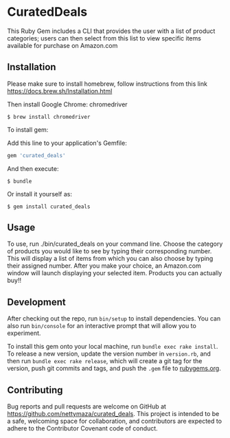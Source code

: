 # CuratedDeals
This Ruby Gem includes a CLI that provides the user with a list of product categories; users can then select from this list to view specific items available for purchase on Amazon.com

## Installation
Please make sure to install homebrew, follow instructions from this link https://docs.brew.sh/Installation.html

Then install Google Chrome: chromedriver

    $ brew install chromedriver

To install gem:

Add this line to your application's Gemfile:

```ruby
gem 'curated_deals'
```
And then execute:

    $ bundle

Or install it yourself as:

    $ gem install curated_deals

## Usage

To use, run ./bin/curated_deals on your command line. Choose the category of products you would like to see by typing their corresponding number. This will display a list of items from which you can also choose by typing their assigned number. After you make your choice, an Amazon.com window will launch displaying your selected item. Products you can actually buy!!

## Development

After checking out the repo, run `bin/setup` to install dependencies. You can also run `bin/console` for an interactive prompt that will allow you to experiment.

To install this gem onto your local machine, run `bundle exec rake install`. To release a new version, update the version number in `version.rb`, and then run `bundle exec rake release`, which will create a git tag for the version, push git commits and tags, and push the `.gem` file to [rubygems.org](https://rubygems.org).

## Contributing

Bug reports and pull requests are welcome on GitHub at https://github.com/nettymaza/curated_deals. This project is intended to be a safe, welcoming space for collaboration, and contributors are expected to adhere to the Contributor Covenant code of conduct.
